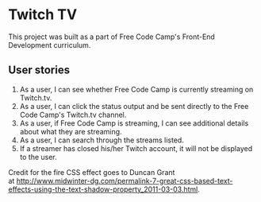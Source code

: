 <h1>Twitch TV</h1>
This project was built as a part of Free Code Camp's Front-End Development curriculum.

<h2>User stories</h2>

1. As a user, I can see whether Free Code Camp is currently streaming on Twitch.tv.
2. As a user, I can click the status output and be sent directly to the Free Code Camp's Twitch.tv channel.
3. As a user, if Free Code Camp is streaming, I can see additional details about what they are streaming.
4. As a user, I can search through the streams listed.
5. If a streamer has closed his/her Twitch account, it will not be displayed to the user.

Credit for the fire CSS effect goes to Duncan Grant at http://www.midwinter-dg.com/permalink-7-great-css-based-text-effects-using-the-text-shadow-property_2011-03-03.html.
